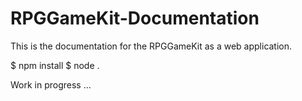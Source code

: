 # RPGGameKit-Documentation

This is the documentation for the RPGGameKit as a web application.

$ npm install
$ node .

Work in progress ...